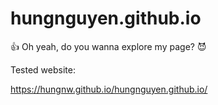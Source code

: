 # hungnguyen.github.io

:+1: Oh yeah, do you wanna explore my page? :smiling_imp:

Tested website:

https://hungnw.github.io/hungnguyen.github.io/
